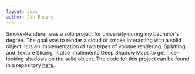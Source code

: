```yaml
---
layout: post
author: Jan Enders
---
```


Smoke-Renderer was a solo project for university during my bachelor's degree.
The goal was to render a cloud of smoke interacting with a solid object.
It is an implementation of two types of volume rendering: Splatting and Texture Slicing. It also implements Deep Shadow Maps to get nice-looking shadows on the solid object.
The code for this project can be found in a repository [here](https://github.com/Aldurethar/smoke-renderer).
